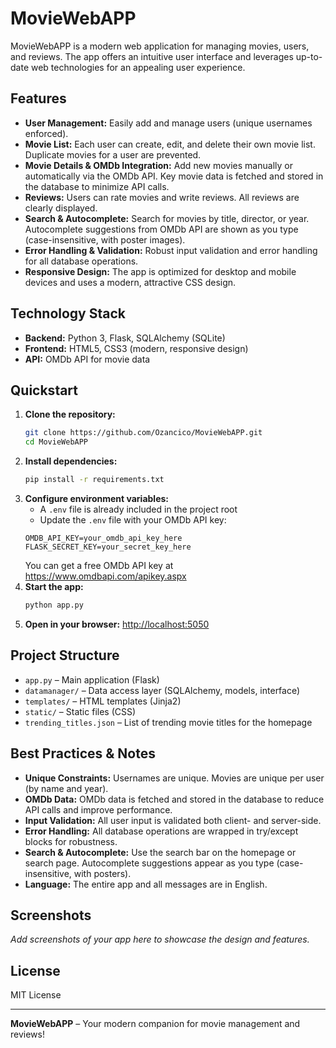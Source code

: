 # MovieWebAPP

MovieWebAPP is a modern web application for managing movies, users, and reviews. The app offers an intuitive user interface and leverages up-to-date web technologies for an appealing user experience.

## Features
- **User Management:** Easily add and manage users (unique usernames enforced).
- **Movie List:** Each user can create, edit, and delete their own movie list. Duplicate movies for a user are prevented.
- **Movie Details & OMDb Integration:** Add new movies manually or automatically via the OMDb API. Key movie data is fetched and stored in the database to minimize API calls.
- **Reviews:** Users can rate movies and write reviews. All reviews are clearly displayed.
- **Search & Autocomplete:** Search for movies by title, director, or year. Autocomplete suggestions from OMDb API are shown as you type (case-insensitive, with poster images).
- **Error Handling & Validation:** Robust input validation and error handling for all database operations.
- **Responsive Design:** The app is optimized for desktop and mobile devices and uses a modern, attractive CSS design.

## Technology Stack
- **Backend:** Python 3, Flask, SQLAlchemy (SQLite)
- **Frontend:** HTML5, CSS3 (modern, responsive design)
- **API:** OMDb API for movie data

## Quickstart
1. **Clone the repository:**
   ```bash
   git clone https://github.com/Ozancico/MovieWebAPP.git
   cd MovieWebAPP
   ```
2. **Install dependencies:**
   ```bash
   pip install -r requirements.txt
   ```
3. **Configure environment variables:**
   - A `.env` file is already included in the project root
   - Update the `.env` file with your OMDb API key:
   ```env
   OMDB_API_KEY=your_omdb_api_key_here
   FLASK_SECRET_KEY=your_secret_key_here
   ```
   You can get a free OMDb API key at https://www.omdbapi.com/apikey.aspx
4. **Start the app:**
   ```bash
   python app.py
   ```
5. **Open in your browser:**
   [http://localhost:5050](http://localhost:5050)

## Project Structure
- `app.py` – Main application (Flask)
- `datamanager/` – Data access layer (SQLAlchemy, models, interface)
- `templates/` – HTML templates (Jinja2)
- `static/` – Static files (CSS)
- `trending_titles.json` – List of trending movie titles for the homepage

## Best Practices & Notes
- **Unique Constraints:** Usernames are unique. Movies are unique per user (by name and year).
- **OMDb Data:** OMDb data is fetched and stored in the database to reduce API calls and improve performance.
- **Input Validation:** All user input is validated both client- and server-side.
- **Error Handling:** All database operations are wrapped in try/except blocks for robustness.
- **Search & Autocomplete:** Use the search bar on the homepage or search page. Autocomplete suggestions appear as you type (case-insensitive, with posters).
- **Language:** The entire app and all messages are in English.

## Screenshots
*Add screenshots of your app here to showcase the design and features.*

## License
MIT License

---
**MovieWebAPP** – Your modern companion for movie management and reviews!
